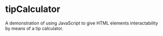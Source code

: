 # tipCalculator
A demonstration of using JavaScript to give HTML elements interactability by means of a tip calculator.
